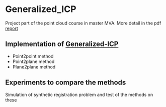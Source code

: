 # Generalized_ICP

Project part of the point cloud course in master MVA. More detail in the pdf [report](./report.pdf)

## Implementation of [Generalized-ICP](www.roboticsproceedings.org/rss05/p21.pdf)
  - Point2point method
  - Point2plane method
  - Plane2plane method
 
## Experiments to compare the methods
  Simulation of synthetic registration problem and test of the methods on these 

